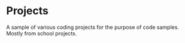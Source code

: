# Projects
A sample of various coding projects for the purpose of code samples. Mostly from school projects.
